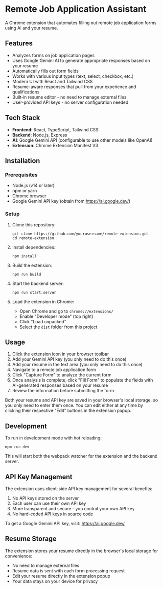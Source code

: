 # Remote Job Application Assistant

A Chrome extension that automates filling out remote job application forms using AI and your resume.

## Features

- Analyzes forms on job application pages
- Uses Google Gemini AI to generate appropriate responses based on your resume
- Automatically fills out form fields
- Works with various input types (text, select, checkbox, etc.)
- Modern UI with React and Tailwind CSS
- Resume-aware responses that pull from your experience and qualifications
- Built-in resume editor - no need to manage external files
- User-provided API keys - no server configuration needed

## Tech Stack

- **Frontend**: React, TypeScript, Tailwind CSS
- **Backend**: Node.js, Express
- **AI**: Google Gemini API (configurable to use other models like OpenAI)
- **Extension**: Chrome Extension Manifest V3

## Installation

### Prerequisites

- Node.js (v14 or later)
- npm or yarn
- Chrome browser
- Google Gemini API key (obtain from https://ai.google.dev/)

### Setup

1. Clone this repository:

   ```
   git clone https://github.com/yourusername/remote-extension.git
   cd remote-extension
   ```

2. Install dependencies:

   ```
   npm install
   ```

3. Build the extension:

   ```
   npm run build
   ```

4. Start the backend server:

   ```
   npm run start:server
   ```

5. Load the extension in Chrome:
   - Open Chrome and go to `chrome://extensions/`
   - Enable "Developer mode" (top right)
   - Click "Load unpacked"
   - Select the `dist` folder from this project

## Usage

1. Click the extension icon in your browser toolbar
2. Add your Gemini API key (you only need to do this once)
3. Add your resume in the text area (you only need to do this once)
4. Navigate to a remote job application form
5. Click "Capture Form" to analyze the current form
6. Once analysis is complete, click "Fill Form" to populate the fields with AI-generated responses based on your resume
7. Review the information before submitting the form

Both your resume and API key are saved in your browser's local storage, so you only need to enter them once. You can edit either at any time by clicking their respective "Edit" buttons in the extension popup.

## Development

To run in development mode with hot reloading:

```
npm run dev
```

This will start both the webpack watcher for the extension and the backend server.

## API Key Management

The extension uses client-side API key management for several benefits:

1. No API keys stored on the server
2. Each user can use their own API key
3. More transparent and secure - you control your own API key
4. No hard-coded API keys in source code

To get a Google Gemini API key, visit: https://ai.google.dev/

## Resume Storage

The extension stores your resume directly in the browser's local storage for convenience:

- No need to manage external files
- Resume data is sent with each form processing request
- Edit your resume directly in the extension popup
- Your data stays on your device for privacy
